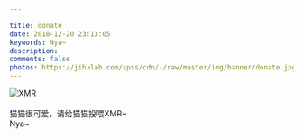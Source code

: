 ```yaml
---

title: donate
date: 2018-12-20 23:13:05
keywords: Nya~
description: 
comments: false
photos: https://jihulab.com/spss/cdn/-/raw/master/img/banner/donate.jpg
---
```


![XMR](https://imgcdn-git.littleneko.cf/IMG_20210225_234212.png)<br>
<br>
猫猫很可爱，请给猫猫投喂XMR~<br>
Nya~
